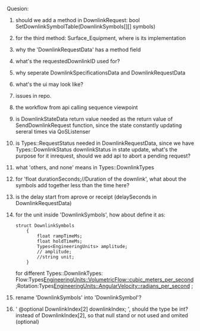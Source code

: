 Quesion:
1. should we add a method in DownlinkRequest:
	bool SetDownlinkSymbolTable(DownlinkSymbols[][] symbols)
	
1. for the third method: Surface_Equipment, where is its implementation
1. why the 'DownlinkRequestData' has a method field
1. what's the requestedDownlinkID used for?
1. why seperate DownlinkSpecificationsData and DownlinkRequestData
1. what's the ui may look like?
1. issues in repo.
1. the workflow from api calling sequence viewpoint
1. is DownlinkStateData return value needed as the return value of SendDownlinkRequest function, since the state constantly updating sereral times via QoSListenser
1. is Types::RequestStatus  needed in DownlinkRequestData, since we have Types::DownlinkStatus               downlinkStatus in state update, what's the purpose for it inrequest, should we add api to abort a pending request?
1. what 'others, and none' means in Types::DownlinkTypes  
1. for 'float                               durationSeconds;//Duration of the downlink', what about the symbols add together less than the time here?
1. is the delay start from aprove or receipt (delaySeconds in DownlinkRequestData)
1. for the unit inside 'DownlinkSymbols', how about define it as:
    ```
	struct DownlinkSymbols
        {
            float rampTimeMs;
            float holdTimeMs;
            Types<EngineeringUnits> amplitude;
            // amplitude;
            //string unit;
        }
    ```
    for different Types::DownlinkTypes: Flow:Types<EngineeringUnits::VolumetricFlow::cubic_meters_per_second> ;Rotation:Types<EngineeringUnits::AngularVelocity::radians_per_second> ;
1. rename 'DownlinkSymbols' into 'DownlinkSymbol'?
1. '   @optional DownlinkIndex[2]          downlinkIndex;   ', should the type be int? instead of DownlinkIndex[2], so that null stand or not used and omited (optional)

